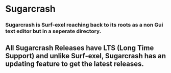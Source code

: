 # Sugarcrash
### Sugarcrash is Surf-exel reaching back to its roots as a non Gui text editor but in a seperate directory.

## All Sugarcrash Releases have LTS (Long Time Support) and unlike Surf-exel, Sugarcrash has an updating feature to get the latest releases.

